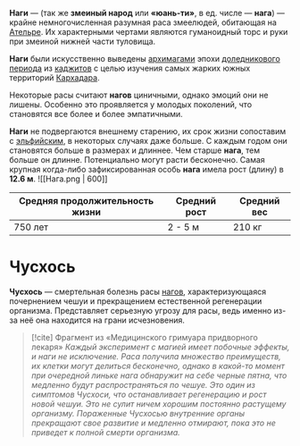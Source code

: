 **Наги** — (так же **змеиный народ** или **«юань-ти»**, в ед. числе — **нага**) — крайне немногочисленная разумная раса змеелюдей, обитающая на [Ательре](Ательра). Их характерными чертами являются гуманоидный торс и руки при змеиной нижней части туловища. 

**Наги** были искусственно выведены [архимагами](Архимаг.md) эпохи [доледникового периода](История%20Ательры#Доледниковый%20период) из [каджитов](Каджиты) с целью изучения самых жарких южных территорий [Кархадара](Древний%20Кархадар).

Некоторые расы считают **нагов** циничными, однако эмоций они не лишены. Особенно это проявляется у молодых поколений, что становятся все более и более эмпатичными.

**Наги** не подвергаются внешнему старению, их срок жизни сопоставим с [эльфийским](Эльфы), в некоторых случаях даже больше. С каждым годом они становятся больше в размерах и длиннее. Чем старше **нага**, тем больше он длинне. Потенциально могут расти бесконечно. Самая крупная когда-либо зафиксированная особь **нага** имела рост (длину) в **12.6 м**.
![[Нага.png | 600]]

| Средняя продолжительность жизни | Средний рост | Средний вес |
| ------------------------------- | ------------ | ----------- |
| 750 лет                         | 2 - 5 м      | 210 кг      |
# Чусхось
**Чусхось** — смертельная болезнь расы [нагов](Наги), характеризующаяся почернением чешуи и прекращением естественной регенерации организма. Представляет серьезную угрозу для расы, ведь именно из-за неё она находится на грани исчезновения.

> [!cite] Фрагмент из «Медицинского гримуара придворного лекаря»
> *Каждый эксперимент с магией имеет побочные эффекты, и наги не исключение. Раса получила множество преимуществ, их клетки могут делиться бесконечно, однако в какой-то момент при очередной линьке нага обнаружит на себе черные пятна, что медленно будут распространяться по чешуе. Это один из симптомов Чусхоси, что останавливает регенерацию и рост новой чешуи. Это не сулит ничем хорошим постоянно растущему организму. Пораженные Чусхосью внутренние органы прекращают свое развитие и медленно отмирают, пока это не приведет к полной смерти организма.* 

